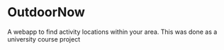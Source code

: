 # OutdoorNow
A webapp to find activity locations within your area. This was done as a university course project
